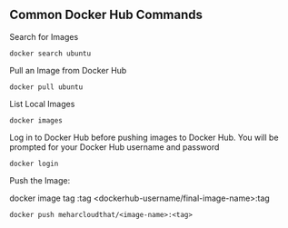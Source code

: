 ## Common Docker Hub Commands

Search for Images
```
docker search ubuntu
```

Pull an Image from Docker Hub
```
docker pull ubuntu
```

List Local Images
```
docker images
```


Log in to Docker Hub before pushing images to Docker Hub. You will be prompted for your Docker Hub username and password
```
docker login
```


Push the Image:

docker image tag <orginal-image-name>:tag <dockerhub-username/final-image-name>:tag
```
docker push meharcloudthat/<image-name>:<tag>
```

